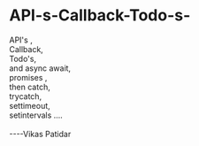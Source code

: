 # API-s-Callback-Todo-s-
API's , <br>
Callback, <br>
Todo's,<br>
and async await,<br>
promises ,<br>
then catch, <br>
trycatch, <br>
settimeout,<br>
setintervals ....<br>
<br>
----Vikas Patidar
